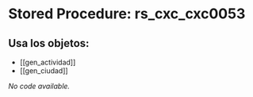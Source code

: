 # Stored Procedure: rs_cxc_cxc0053

## Usa los objetos:
- [[gen_actividad]]
- [[gen_ciudad]]

*No code available.*
